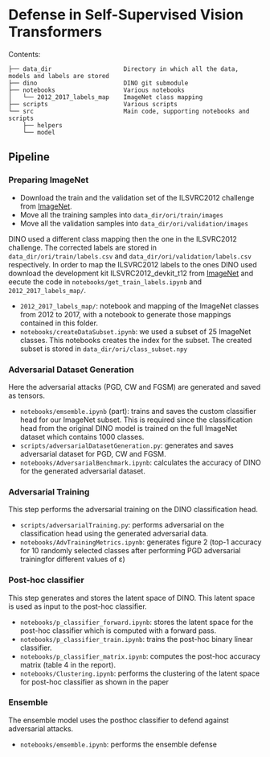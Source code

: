 # Defense in Self-Supervised Vision Transformers

Contents:

```
├── data_dir                    Directory in which all the data, models and labels are stored
├── dino                        DINO git submodule
├── notebooks                   Various notebooks
│   └── 2012_2017_labels_map    ImageNet class mapping
├── scripts                     Various scripts
└── src                         Main code, supporting notebooks and scripts
    ├── helpers                 
    └── model
```

## Pipeline

### Preparing ImageNet
- Download the train and the validation set of the ILSVRC2012 challenge from [ImageNet](https://image-net.org).
- Move all the training samples into `data_dir/ori/train/images`
- Move all the validation samples into `data_dir/ori/validation/images`

DINO used a different class mapping then the one in the ILSVRC2012 challenge.
The corrected labels are stored in `data_dir/ori/train/labels.csv` and `data_dir/ori/validation/labels.csv` respectively.
In order to map the ILSVRC2012 labels to the ones DINO used download the development kit ILSVRC2012_devkit_t12 from [ImageNet](https://image-net.org) and eecute the code in `notebooks/get_train_labels.ipynb` and `2012_2017_labels_map/`.
- `2012_2017_labels_map/`: notebook and mapping of the ImageNet classes from 2012 to 2017, with a notebook to generate those mappings contained in this folder.
- `notebooks/createDataSubset.ipynb`: we used a subset of 25 ImageNet classes. This notebooks creates the index for the subset. The created subset is stored in `data_dir/ori/class_subset.npy`

### Adversarial Dataset Generation

Here the adversarial attacks (PGD, CW and FGSM) are generated and saved as tensors. 

- `notebooks/emsemble.ipynb` (part): trains and saves the custom classifier head for our ImageNet subset. This is required since the classification head from the original DINO model is trained on the full ImageNet dataset which contains 1000 classes.
- `scripts/adversarialDatasetGeneration.py`: generates and saves adversarial dataset for PGD, CW and FGSM.
- `notebooks/AdversarialBenchmark.ipynb`: calculates the accuracy of DINO for the generated adversarial dataset.

### Adversarial Training

This step performs the adversarial training on the DINO classification head.

- `scripts/adversarialTraining.py`: performs adversarial on the classification head using the generated adversarial data.
- `notebooks/AdvTrainingMetrics.ipynb`: generates figure 2 (top-1 accuracy for 10 randomly selected classes after performing PGD adversarial trainingfor different values of ε)

### Post-hoc classifier

This step generates and stores the latent space of DINO. This latent space is used as input to the post-hoc classifier.

- `notebooks/p_classifier_forward.ipynb`: stores the latent space for the post-hoc classifier which is computed with a forward pass.
- `notebooks/p_classifier_train.ipynb`: trains the post-hoc binary linear classifier.
- `notebooks/p_classifier_matrix.ipynb`: computes the post-hoc accuracy matrix (table 4 in the report).
- `notebooks/Clustering.ipynb`: performs the clustering of the latent space for post-hoc classifier as shown in the paper

### Ensemble

The ensemble model uses the posthoc classifier to defend against adversarial attacks.

- `notebooks/emsemble.ipynb`: performs the ensemble defense
